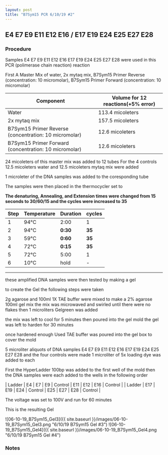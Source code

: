 ```yaml
---
layout: post
title: "B7Sym15 PCR 6/10/19 #2"
---
```


##  E4 E7 E9 E11 E12 E16 / E17 E19 E24 E25 E27 E28

### Procedure

Samples  E4 E7 E9 E11 E12 E16 E17 E19 E24 E25 E27 E28 were used in this PCR (polimerase chain reaction) reaction 

First A Master Mix of water, 2x mytaq mix, B7Sym15 Primer Reverse (concentration: 10 micromolar), B7Sym15 Primer Forward (concentration: 10 micromolar)


|Component| Volume for 12 reactions(+5% error)|
|---------|---------------------------|
|Water| 113.4 micoleters|
|2x mytaq mix| 157.5 micoleters|
|B7Sym15 Primer Reverse (concentration: 10 micromolar)| 12.6 micoleters|
|B7Sym15 Primer Forward (concentration: 10 micromolar)| 12.6 micoleters|

24 micoleters of this master mix was added to 12 tubes 
For the 4 controls 12.5 micoleters water and 12.5 micoleters mytaq mix were added

1 microleter of the DNA samples was added to the coresponding tube

The samples were then placed in the thermocycler set to 

**The denaturing, Annealing, and Extension times were changed from 15 seconds to 30/60/15 and the cycles were increased to 35**

|Step|Temperature|Duration|cycles|
|----|-------|--------|-------|
|1|94°C|2:00|1|
|2|94°C|**0:30**|**35**|
|3|59°C|**0:60**|**35**|
|4|72°C|**0:15**|**35**|
|5|72°C|5:00|1|
|6|10°C|hold|-|

___________

these amplified DNA samples were then tested by making a gel

to create the Gel the following steps were taken 

2g agarose and 100ml 1X TAE buffer were mixed to make a 2% agarose 100ml gel mix 
the mix was microwaved and swirled until there were no flakes 
then 1 microliters Gelgreen was added

the mix was left to cool for 5 minutes then poured into the gel mold
the gel was left to harden for 30 minutes 

once hardened enough Used TAE buffer was poured into the gel box to cover the mold

5 microliter aliquots of DNA samples  E4 E7 E9 E11 E12 E16 E17 E19 E24 E25 E27 E28 and the four controls were made 
1 microliter of 5x loading dye was added to each

First the HyperLadder 100bp was added to the first well of the mold 
then the DNA samples were each added to the wells in the following order 

| Ladder | E4 | E7 | E9 | Control | E11 | E12 | E16 | Control |
| Ladder | E17 | E19 | E24 | Control | E25 | E27 | E28 | Control |

The voltage was set to 100V and run for 60 minutes


This is the resulting Gel

![06-10-19_B7Sym15_Gel3]({{ site.baseurl }}/images/06-10-19_B7Sym15_Gel3.png "6/10/19 B7Sym15 Gel #3")
![06-10-19_B7Sym15_Gel4]({{ site.baseurl }}/images/06-10-19_B7Sym15_Gel4.png "6/10/19 B7Sym15 Gel #4")

### Notes
